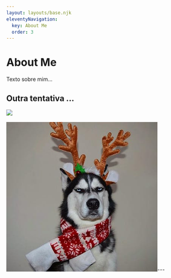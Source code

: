 ```yaml
---
layout: layouts/base.njk
eleventyNavigation:
  key: About Me
  order: 3
---
```

# About Me

Texto sobre mim...

## Outra tentativa ...

![](/img/husky.jpg)

![](/public/img/husky.jpg)\---